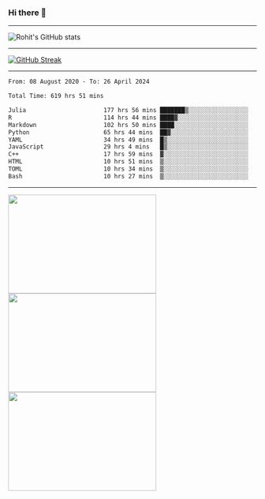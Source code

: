 ### Hi there 👋

<hr/>

![Rohit's GitHub stats](https://github-readme-stats.vercel.app/api?username=RohitRathore1&show_icons=true&theme=transparent)

<hr/>

[![GitHub Streak](http://github-readme-streak-stats.herokuapp.com?user=RohitRathore1&theme=dark&mode=weekly)](https://git.io/streak-stats)

<hr/>

<!--START_SECTION:waka-->

```txt
From: 08 August 2020 - To: 26 April 2024

Total Time: 619 hrs 51 mins

Julia                      177 hrs 56 mins ███████▒░░░░░░░░░░░░░░░░░   28.71 %
R                          114 hrs 44 mins ████▓░░░░░░░░░░░░░░░░░░░░   18.51 %
Markdown                   102 hrs 50 mins ████░░░░░░░░░░░░░░░░░░░░░   16.59 %
Python                     65 hrs 44 mins  ██▓░░░░░░░░░░░░░░░░░░░░░░   10.61 %
YAML                       34 hrs 49 mins  █▒░░░░░░░░░░░░░░░░░░░░░░░   05.62 %
JavaScript                 29 hrs 4 mins   █▒░░░░░░░░░░░░░░░░░░░░░░░   04.69 %
C++                        17 hrs 59 mins  ▓░░░░░░░░░░░░░░░░░░░░░░░░   02.90 %
HTML                       10 hrs 51 mins  ▒░░░░░░░░░░░░░░░░░░░░░░░░   01.75 %
TOML                       10 hrs 34 mins  ▒░░░░░░░░░░░░░░░░░░░░░░░░   01.71 %
Bash                       10 hrs 27 mins  ▒░░░░░░░░░░░░░░░░░░░░░░░░   01.69 %
```

<!--END_SECTION:waka-->

<hr/>

<p>
  <img src="https://wakatime.com/share/@TeAmp0is0N/0205e68a-e5ed-48bf-b870-3c94c1fa77d3.svg" width="300" height="200">
  <img src="https://wakatime.com/share/@TeAmp0is0N/3935ee43-08a3-493e-8b95-60c1f9204b15.svg" width="300" height="200">
  <img src="https://wakatime.com/share/@TeAmp0is0N/8717aacc-7340-44e0-abb1-987dc9823fcd.svg" width="300" height="200">
</p>




